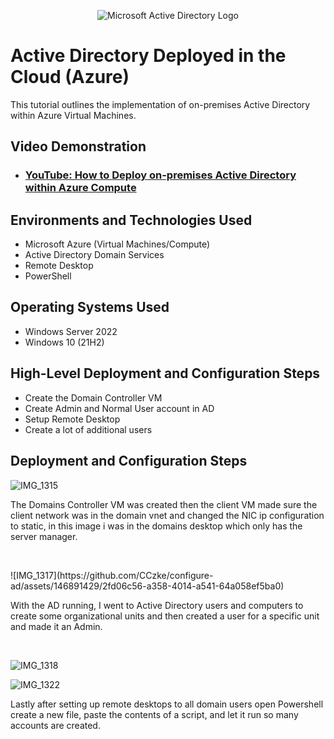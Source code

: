 <p align="center">
<img src="https://i.imgur.com/pU5A58S.png" alt="Microsoft Active Directory Logo"/>
</p>

<h1> Active Directory Deployed in the Cloud (Azure)</h1>
This tutorial outlines the implementation of on-premises Active Directory within Azure Virtual Machines.<br />


<h2>Video Demonstration</h2>

- ### [YouTube: How to Deploy on-premises Active Directory within Azure Compute](https://www.youtube.com)

<h2>Environments and Technologies Used</h2>

- Microsoft Azure (Virtual Machines/Compute)
- Active Directory Domain Services
- Remote Desktop
- PowerShell

<h2>Operating Systems Used </h2>

- Windows Server 2022
- Windows 10 (21H2)

<h2>High-Level Deployment and Configuration Steps</h2>

- Create the Domain Controller VM
- Create Admin and Normal User account in AD
- Setup Remote Desktop 
- Create a lot of additional users 

<h2>Deployment and Configuration Steps</h2>

<p>
  
![IMG_1315](https://github.com/CCzke/configure-ad/assets/146891429/1989c9c3-9093-4c7e-b868-357a81856fe9)


</p>
<p>
The Domains Controller VM was created then the client VM made sure the client network was in the domain vnet and changed the NIC ip configuration to static, in this image i was in the domains desktop which only has the server manager.
</p>
<br />

<p>  
![IMG_1317](https://github.com/CCzke/configure-ad/assets/146891429/2fd06c56-a358-4014-a541-64a058ef5ba0)

</p>
<p>
With the AD running, I went to Active Directory users and computers to create some organizational units and then created a user for a specific unit and made it an Admin.
</p>
<br />

<p>
  
![IMG_1318](https://github.com/CCzke/configure-ad/assets/146891429/e40f07ef-f8a2-4492-a415-84cffc72ad3e)

![IMG_1322](https://github.com/CCzke/configure-ad/assets/146891429/7efaf338-1488-4a47-bbac-e52effe1a92a)


</p>
<p>
Lastly after setting up remote desktops to all domain users open Powershell create a new file, paste the contents of a script, and let it run so many accounts are created.
</p>
<br />

